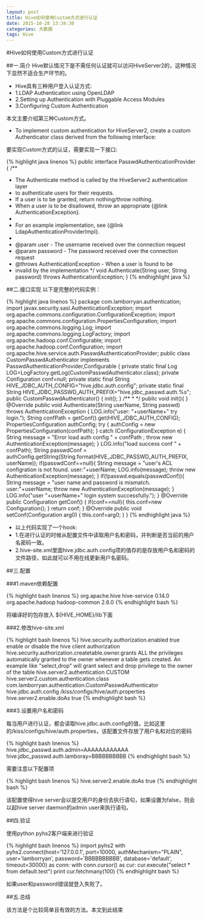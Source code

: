 ```yaml
---
layout: post
title: Hive如何使用Custom方式进行认证
date: 2015-10-28 13:34:30
categories: 大数据
tags: Hive
---
```

#Hive如何使用Custom方式进行认证

##一.简介
Hive默认情况下是不需任何认证就可以访问HiveServer2的，这种情况下显然不适合生产环节的。

* Hive具有三种用户登入认证方式:
*    1.LDAP Authentication using OpenLDAP
*    2.Setting up Authentication with Pluggable Access Modules
*    3.Configuring Custom Authentication

本文主要介绍第三种Custom方式。

* To implement custom authentication for HiveServer2, create a custom Authenticator class derived from the following interface:

要实现Custom方式的认证，需要实现一下接口:

{% highlight java linenos %}
public interface PasswdAuthenticationProvider {
  /**
   * The Authenticate method is called by the HiveServer2 authentication layer
   * to authenticate users for their requests.
   * If a user is to be granted, return nothing/throw nothing.
   * When a user is to be disallowed, throw an appropriate {@link AuthenticationException}.
   *
   * For an example implementation, see {@link LdapAuthenticationProviderImpl}.
   *
   * @param user - The username received over the connection request
   * @param password - The password received over the connection request
   * @throws AuthenticationException - When a user is found to be
   * invalid by the implementation
   */
  void Authenticate(String user, String password) throws AuthenticationException;
}
{% endhighlight java %}

##二.接口实现
以下是完整的代码实例：

{% highlight java linenos %}
package com.lamborryan.authentication;
import javax.security.sasl.AuthenticationException;
import org.apache.commons.configuration.ConfigurationException;
import org.apache.commons.configuration.PropertiesConfiguration;
import org.apache.commons.logging.Log;
import org.apache.commons.logging.LogFactory;
import org.apache.hadoop.conf.Configurable;
import org.apache.hadoop.conf.Configuration;
import org.apache.hive.service.auth.PasswdAuthenticationProvider;
public class CustomPasswdAuthenticator implements PasswdAuthenticationProvider,Configurable {
    private static final Log LOG=LogFactory.getLog(CustomPasswdAuthenticator.class);
    private Configuration conf=null;
    private static final String HIVE_JDBC_AUTH_CONFIG="hive.jdbc.auth.config";
    private static final String HIVE_JDBC_PASSWD_AUTH_PREFIX="hive.jdbc_passwd.auth.%s";
    public CustomPasswdAuthenticator() {
        init();
    }
    /**
     *
     */
    public void init(){
    }
    @Override
    public void Authenticate(String userName, String passwd)
            throws AuthenticationException {
        LOG.info("user: "+userName+" try login.");
        String confPath = getConf().get(HIVE_JDBC_AUTH_CONFIG);
        PropertiesConfiguration authConfig;
        try {
            authConfig = new PropertiesConfiguration(confPath);
        } catch (ConfigurationException e) {
            String message = "Error load auth config " + confPath ;
            throw new AuthenticationException(message);
        }
        LOG.info("load success conf " + confPath);
        String passwdConf = authConfig.getString(String.format(HIVE_JDBC_PASSWD_AUTH_PREFIX, userName));
        if(passwdConf==null){
            String message = "user's ACL configration is not found. user:"+userName;
            LOG.info(message);
            throw new AuthenticationException(message);
        }
        if(!passwd.equals(passwdConf)){
            String message = "user name and password is mismatch. user:"+userName;
            throw new AuthenticationException(message);
        }
        LOG.info("user "+userName+" login system successfully.");
    }
    @Override
    public Configuration getConf() {
        if(conf==null){
            this.conf=new Configuration();
        }
        return conf;
    }
    @Override
    public void setConf(Configuration arg0) {
        this.conf=arg0;
    }
}
{% endhighlight java %}

* 以上代码实现了一个hook:
* 1.在进行认证的时候从配置文件中读取用户名和密码，并判断是否当前的用户名密码一致。
* 2.hive-site.xml里面hive.jdbc.auth.config项的值存的是存放用户名和密码的文件路径，如此就可以不用在线更新用户名密码。

##三.配置

###1.maven依赖配置

{% highlight bash linenos %}
<dependencies>
     <dependency>
         <groupId>org.apache.hive</groupId>
         <artifactId>hive-service</artifactId>
         <version>0.14.0</version>
     </dependency>
     <dependency>
         <groupId>org.apache.hadoop</groupId>
         <artifactId>hadoop-common</artifactId>
         <version>2.6.0</version>
     </dependency>
 </dependencies>
{% endhighlight bash %}

将编译好的包存放入 ${HIVE_HOME}/lib下面

###2.修改hive-site.xml

{% highlight bash linenos %}
 <property>
  <name>hive.security.authorization.enabled</name>
  <value>true</value>
  <description>enable or disable the hive client authorization</description>
</property>
<property>
  <name>hive.security.authorization.createtable.owner.grants</name>
  <value>ALL</value>
  <description>the privileges automatically granted to the owner whenever a table gets created. An example like "select,drop" will grant select and drop privilege to the owner of the table</description>
</property>
<property>
  <name>hive.server2.authentication</name>
  <value>CUSTOM</value>
</property>
<property>
  <name>hive.server2.custom.authentication.class</name>
  <value>com.lamborryan.authentication.CustomPasswdAuthenticator</value>
</property>
<property>
    <name>hive.jdbc.auth.config</name>
    <value>/kiss/configs/hive/auth.properties</value>
</property>
<property>
  <name>hive.server2.enable.doAs</name>
  <value>true</value>
</property>
{% endhighlight bash %}

###3.设置用户名和密码

每当用户进行认证，都会读取hive.jdbc.auth.config的值，比如这里的/kiss/configs/hive/auth.properties，该配置文件存放了用户名和对应的密码

{% highlight bash linenos %}
hive.jdbc_passwd.auth.admin=AAAAAAAAAAAA
hive.jdbc_passwd.auth.lamboray=BBBBBBBBBB
{% endhighlight bash %}

需要注意以下配置项

{% highlight bash linenos %}
<property>
  <name>hive.server2.enable.doAs</name>
  <value>true</value>
</property>
{% endhighlight bash %}

该配置使得hive server会以提交用户的身份去执行语句，如果设置为false，则会以起hive server daemon的admin user来执行语句。

##四.验证

使用python pyhs2客户端来进行验证

{% highlight bash linenos %}
import pyhs2
with pyhs2.connect(host='127.0.0.1',
                   port=10000,
                   authMechanism="PLAIN",
                   user='lamborryan',
                   password='BBBBBBBBBB',
                   database='default',
                   timeout=30000) as conn:
    with conn.cursor() as cur:
         cur.execute("select * from default.test")
         print cur.fetchmany(100)
{% endhighlight bash %}

如果user和password错误就登入失败了。

##五.总结

该方法是个比较简单且有效的方法。本文到此结束
